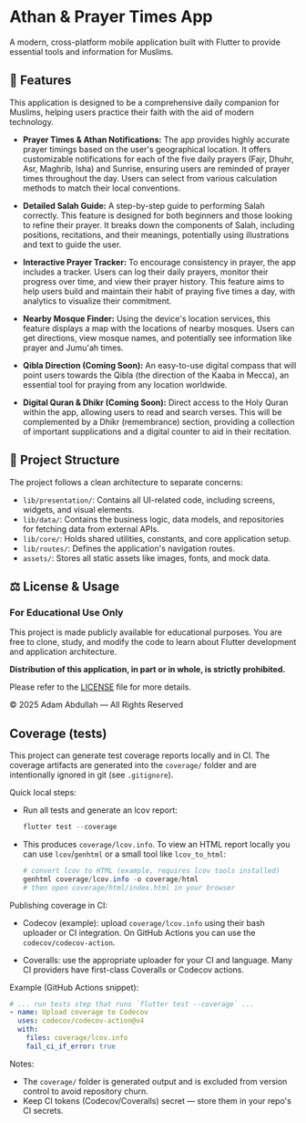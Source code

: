 # Athan & Prayer Times App

A modern, cross-platform mobile application built with Flutter to provide essential tools and information for Muslims.

## 🌟 Features

This application is designed to be a comprehensive daily companion for Muslims, helping users practice their faith with the aid of modern technology.

- **Prayer Times & Athan Notifications:**
  The app provides highly accurate prayer timings based on the user's geographical location. It offers customizable notifications for each of the five daily prayers (Fajr, Dhuhr, Asr, Maghrib, Isha) and Sunrise, ensuring users are reminded of prayer times throughout the day. Users can select from various calculation methods to match their local conventions.

- **Detailed Salah Guide:**
  A step-by-step guide to performing Salah correctly. This feature is designed for both beginners and those looking to refine their prayer. It breaks down the components of Salah, including positions, recitations, and their meanings, potentially using illustrations and text to guide the user.

- **Interactive Prayer Tracker:**
  To encourage consistency in prayer, the app includes a tracker. Users can log their daily prayers, monitor their progress over time, and view their prayer history. This feature aims to help users build and maintain their habit of praying five times a day, with analytics to visualize their commitment.

- **Nearby Mosque Finder:**
  Using the device's location services, this feature displays a map with the locations of nearby mosques. Users can get directions, view mosque names, and potentially see information like prayer and Jumu'ah times.

- **Qibla Direction (Coming Soon):**
  An easy-to-use digital compass that will point users towards the Qibla (the direction of the Kaaba in Mecca), an essential tool for praying from any location worldwide.

- **Digital Quran & Dhikr (Coming Soon):**
  Direct access to the Holy Quran within the app, allowing users to read and search verses. This will be complemented by a Dhikr (remembrance) section, providing a collection of important supplications and a digital counter to aid in their recitation.

## 📁 Project Structure

The project follows a clean architecture to separate concerns:

- `lib/presentation/`: Contains all UI-related code, including screens, widgets, and visual elements.
- `lib/data/`: Contains the business logic, data models, and repositories for fetching data from external APIs.
- `lib/core/`: Holds shared utilities, constants, and core application setup.
- `lib/routes/`: Defines the application's navigation routes.
- `assets/`: Stores all static assets like images, fonts, and mock data.

## ⚖️ License & Usage

### For Educational Use Only

This project is made publicly available for educational purposes. You are free to clone, study, and modify the code to learn about Flutter development and application architecture.

**Distribution of this application, in part or in whole, is strictly prohibited.**

Please refer to the [LICENSE](LICENSE) file for more details.

© 2025 Adam Abdullah — All Rights Reserved

## Coverage (tests)

This project can generate test coverage reports locally and in CI. The coverage artifacts are generated into the `coverage/` folder and are intentionally ignored in git (see `.gitignore`).

Quick local steps:

- Run all tests and generate an lcov report:

  ```powershell
  flutter test --coverage
  ```

- This produces `coverage/lcov.info`. To view an HTML report locally you can use `lcov`/`genhtml` or a small tool like `lcov_to_html`:

  ```powershell
  # convert lcov to HTML (example, requires lcov tools installed)
  genhtml coverage/lcov.info -o coverage/html
  # then open coverage/html/index.html in your browser
  ```

Publishing coverage in CI:

- Codecov (example): upload `coverage/lcov.info` using their bash uploader or CI integration. On GitHub Actions you can use the `codecov/codecov-action`.

- Coveralls: use the appropriate uploader for your CI and language. Many CI providers have first-class Coveralls or Codecov actions.

Example (GitHub Actions snippet):

```yaml
# ... run tests step that runs `flutter test --coverage` ...
- name: Upload coverage to Codecov
  uses: codecov/codecov-action@v4
  with:
    files: coverage/lcov.info
    fail_ci_if_error: true
```

Notes:

- The `coverage/` folder is generated output and is excluded from version control to avoid repository churn.
- Keep CI tokens (Codecov/Coveralls) secret — store them in your repo's CI secrets.